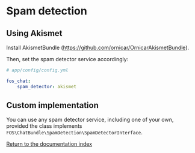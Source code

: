 Spam detection
==============

Using Akismet
-------------

Install AkismetBundle (https://github.com/ornicar/OrnicarAkismetBundle).

Then, set the spam detector service accordingly:

```yaml
# app/config/config.yml

fos_chat:
    spam_detector: akismet
```

Custom implementation
----------------

You can use any spam detector service, including one of your own, provided the
class implements ``FOS\ChatBundle\SpamDetection\SpamDetectorInterface``.

[Return to the documentation index](00-index.md)
